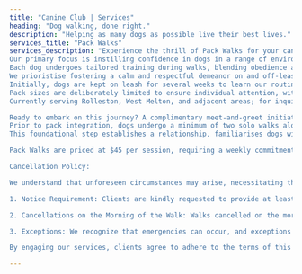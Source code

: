 ```yaml
---
title: "Canine Club | Services"
heading: "Dog walking, done right."
description: "Helping as many dogs as possible live their best lives."
services_title: "Pack Walks"
services_description: "Experience the thrill of Pack Walks for your canine companion, encompassing invigorating 1.5-3 hour excursions across diverse landscapes, spanning rivers, bushlands, forest trails, and urban settings. 
Our primary focus is instilling confidence in dogs in a range of environments and guiding them to make good choices during high-stimulation scenarios. 
Each dog undergoes tailored training during walks, blending obedience and leash etiquette, encompassing basic commands such as follow, sit, down, stay, and recall. 
We prioristise fostering a calm and respectful demeanor on and off-leash during outings. 
Initially, dogs are kept on leash for several weeks to learn our routine, build a relationship with both myself and fellow pack members, foster clear expectations, gain respect and trust, and eliminate flight risks. 
Pack sizes are deliberately limited to ensure individual attention, with new dogs integrated based on compatibility and suitability.
Currently serving Rolleston, West Melton, and adjacent areas; for inquiries regarding coverage, please reach out. 

Ready to embark on this journey? A complimentary meet-and-greet initiates our interaction, offering insights into Pack Walks and facilitating an understanding of your dog's temperament and preferences to ensure a harmonious fit. Next, an offsite assessment session acquaints your dog with car travel, allows me to assess existing skills, and introduces leash training in a controlled environment. 
Prior to pack integration, dogs undergo a minimum of two solo walks alongside myself and my lead dog, each lasting approximately 45 minutes at a rate of $50 per session. 
This foundational step establishes a relationship, familiarises dogs with expectations, and provides a glimpse into the pack walk experience.

Pack Walks are priced at $45 per session, requiring a weekly commitment. 

Cancellation Policy: 

We understand that unforeseen circumstances may arise, necessitating the cancellation of scheduled dog walks. To ensure the smooth operation of our services and to accommodate the needs of all our clients, we have implemented the following cancellation policy:

1. Notice Requirement: Clients are kindly requested to provide at least 24 hours' notice before the scheduled walk if they need to cancel or reschedule.

2. Cancellations on the Morning of the Walk: Walks cancelled on the morning of the scheduled walk will incur the full payment, except in cases of documented dog injury or other emergency situations.

3. Exceptions: We recognize that emergencies can occur, and exceptions to the cancellation policy will be made in cases of documented dog injury or other unforeseen emergencies. Clients are encouraged to notify us as soon as possible in such circumstances.

By engaging our services, clients agree to adhere to the terms of this cancellation policy. Your cooperation in providing timely notice of cancellations is greatly appreciated and helps us maintain the quality and reliability of our dog walking services. Thank you for your understanding."

---
```

